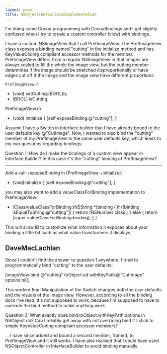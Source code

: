 ```yaml
---
layout: page
title: NSObjectsDefaultBindImplementation
---
```




I'm doing some Cocoa programming with CocoaBindings and I get slightly confused when I try to create a custom controller (view) with bindings.


I have a custom NSImageView that I call P<nowiki/>refImageView. The P<nowiki/>refImageView class exposes a binding named "cutting" in the initialize method and has KeyValueCoding compliant accessor methods for the member. P<nowiki/>refImageView differs from a regular NSImageView in that images are always scaled to fill the whole the image view, but the cutting member determines if the image should be stretched disproportionally or have edges cut off if the image and the image view have different proportions.

    PrefImageView.h
- (void) setCutting:(BOOL)b;
- (BOOL) isCutting;

PrefImageView.m
+ (void) initialize {
	[self exposeBinding:@"cutting"];
}

Assume I have a S<nowiki/>witch in Interface builder that I have already bound to the user defaults key @"C<nowiki/>utImage". Now, I wanted to also bind the "cutting" member of my P<nowiki/>refImageView to the same user defaults key, which leads to my two questions regarding bindings:

Question 1: How do I make the bindings of a custom view appear in Interface Builder? In this case it's the "cutting" binding of P<nowiki/>refImageView?

----
Add a call +exposeBinding in [P<nowiki/>refImageView +initialize]:
    
+ (void)initialize {
    [self exposeBinding:@"cutting"];
}


you may also want to add a valueClassForBinding implementation to P<nowiki/>refImageView:
    
- (Class)valueClassForBinding:(NSString *)binding {
    if ([binding isEqualToString:@"cutting"]) {
        return [NSNumber class];
    } else {
        return [super valueClassForBinding:binding];
    }
}


This will allow IB to customize what information it exposes about your binding a little bit such as what value transformers it displays.

DaveMacLachlan
 ----

Since I couldn't find the answer to question 1 anywhere, I tried to programmatically bind "cutting" to the user defaults:
    
[imageView bind:@"cutting" toObject:ud withKeyPath:@"CutImage" options:nil];

This worked fine! Manipulation of the S<nowiki/>witch changes both the user defaults and the visuals of the image view. However, according to all the binding docs I've read, it's not supposed to work, because I'm supposed to have to override the bind method to make anything work. 

Question 2: What exactly does bind:toObject:withKeyPath:options in NSObject do? Can I reliably get away with not overriding bind if I stick to simple KeyValueCoding compliant accessor members?

... I have since added and bound a second member, framed, to P<nowiki/>refImageView and it still works. I have also realised that I could have used NSObjectController in InterfaceBuilder to avoid binding manually.

